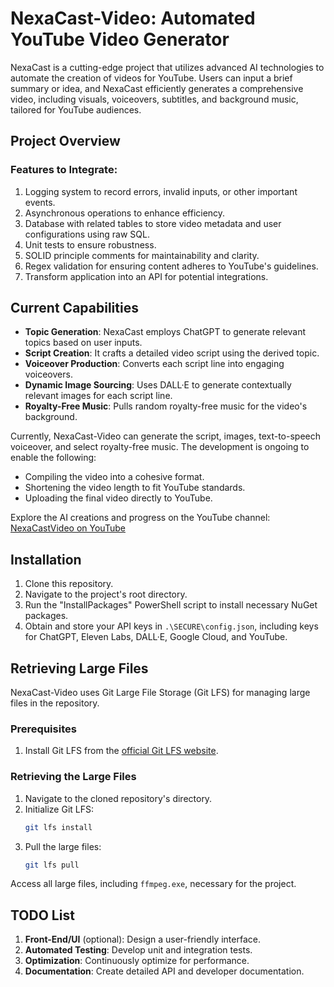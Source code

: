 # NexaCast-Video: Automated YouTube Video Generator

NexaCast is a cutting-edge project that utilizes advanced AI technologies to automate the creation of videos for YouTube. Users can input a brief summary or idea, and NexaCast efficiently generates a comprehensive video, including visuals, voiceovers, subtitles, and background music, tailored for YouTube audiences.

## Project Overview

### Features to Integrate:

1. Logging system to record errors, invalid inputs, or other important events.
2. Asynchronous operations to enhance efficiency.
3. Database with related tables to store video metadata and user configurations using raw SQL.
4. Unit tests to ensure robustness.
5. SOLID principle comments for maintainability and clarity.
6. Regex validation for ensuring content adheres to YouTube's guidelines.
7. Transform application into an API for potential integrations.

## Current Capabilities

- **Topic Generation**: NexaCast employs ChatGPT to generate relevant topics based on user inputs.
- **Script Creation**: It crafts a detailed video script using the derived topic.
- **Voiceover Production**: Converts each script line into engaging voiceovers.
- **Dynamic Image Sourcing**: Uses DALL·E to generate contextually relevant images for each script line.
- **Royalty-Free Music**: Pulls random royalty-free music for the video's background.

Currently, NexaCast-Video can generate the script, images, text-to-speech voiceover, and select royalty-free music. The development is ongoing to enable the following:

- Compiling the video into a cohesive format.
- Shortening the video length to fit YouTube standards.
- Uploading the final video directly to YouTube.

Explore the AI creations and progress on the YouTube channel: [NexaCastVideo on YouTube](https://www.youtube.com/@NexaCastVideo)

## Installation

1. Clone this repository.
2. Navigate to the project's root directory.
3. Run the "InstallPackages" PowerShell script to install necessary NuGet packages.
4. Obtain and store your API keys in `.\SECURE\config.json`, including keys for ChatGPT, Eleven Labs, DALL·E, Google Cloud, and YouTube.

## Retrieving Large Files

NexaCast-Video uses Git Large File Storage (Git LFS) for managing large files in the repository.

### Prerequisites

1. Install Git LFS from the [official Git LFS website](https://git-lfs.github.com/).

### Retrieving the Large Files

1. Navigate to the cloned repository's directory.
2. Initialize Git LFS:
   ```bash
   git lfs install
   ```
3. Pull the large files:
   ```bash
   git lfs pull
   ```

Access all large files, including `ffmpeg.exe`, necessary for the project.

## TODO List

1. **Front-End/UI** (optional): Design a user-friendly interface.
2. **Automated Testing**: Develop unit and integration tests.
3. **Optimization**: Continuously optimize for performance.
4. **Documentation**: Create detailed API and developer documentation.